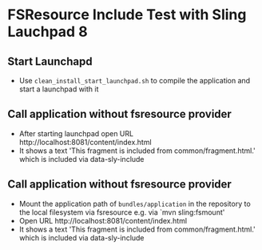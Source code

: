 FSResource Include Test with Sling Lauchpad 8
=============================================

Start Launchapd
---------------

* Use `clean_install_start_launchpad.sh` to compile the application and start a launchpad with it


Call application without fsresource provider
--------------------------------------------

* After starting launchpad open URL http://localhost:8081/content/index.html
* It shows a text 'This fragment is included from common/fragment.html.' which is included via data-sly-include

Call application without fsresource provider
--------------------------------------------

* Mount the application path of `bundles/application` in the repository to the local filesystem via fsresource e.g. via
  `mvn sling:fsmount'
* Open URL http://localhost:8081/content/index.html
* It shows a text 'This fragment is included from common/fragment.html.' which is included via data-sly-include
